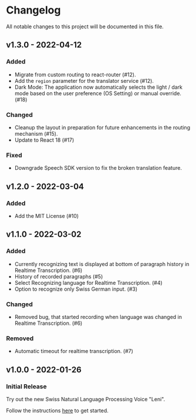 # Changelog
All notable changes to this project will be documented in this file.

## v1.3.0 - 2022-04-12

### Added

- Migrate from custom routing to react-router (#12).
- Add the `region` parameter for the translator service (#12).
- Dark Mode: The application now automatically selects the light / dark mode based on the user preference (OS Setting) or manual override. (#18)

### Changed

- Cleanup the layout in preparation for future enhancements in the routing mechanism (#15).
- Update to React 18 (#17)

### Fixed 

- Downgrade Speech SDK version to fix the broken translation feature.

## v1.2.0 - 2022-03-04

### Added

- Add the MIT License (#10)

## v1.1.0 - 2022-03-02

### Added

- Currently recognizing text is displayed at bottom of paragraph history in Realtime Transcription. (#6)
- History of recorded paragraphs (#5)
- Select Recognizing language for Realtime Transcription. (#4)
- Option to recognize only Swiss German input. (#3)

### Changed

- Removed bug, that started recording when language was changed in Realtime Transcription. (#6)

### Removed

- Automatic timeout for realtime transcription. (#7)

## v1.0.0 - 2022-01-26

### Initial Release

Try out the new Swiss Natural Language Processing Voice "Leni".

Follow the instructions [here](https://github.com/isolutionsag/cognitive-services-speech-demo/tree/v1.0.0) to get started.
